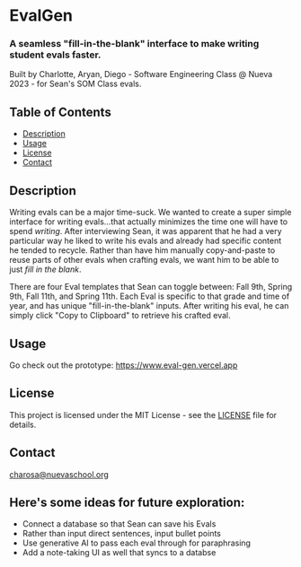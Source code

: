 # EvalGen
### A seamless "fill-in-the-blank" interface to make writing student evals faster. 


Built by Charlotte, Aryan, Diego - Software Engineering Class @ Nueva 2023 - for Sean's SOM Class evals. 

## Table of Contents

- [Description](#description)
- [Usage](#usage)
- [License](#license)
- [Contact](#contact)

## Description

Writing evals can be a major time-suck. We wanted to create a super simple interface for writing evals...that actually minimizes the time one will have to spend _writing_. After interviewing Sean, it was apparent that he had a very particular way he liked to write his evals and already had specific content he tended to recycle. Rather than have him manually copy-and-paste to reuse parts of other evals when crafting evals, we want him to be able to just _fill in the blank_. 

There are four Eval templates that Sean can toggle between: Fall 9th, Spring 9th, Fall 11th, and Spring 11th. Each Eval is specific to that grade and time of year, and has unique "fill-in-the-blank" inputs. After writing his eval, he can simply click "Copy to Clipboard" to retrieve his crafted eval. 

## Usage 

Go check out the prototype: https://www.eval-gen.vercel.app 


## License
This project is licensed under the MIT License - see the [LICENSE](LICENSE) file for details.

## Contact

charosa@nuevaschool.org

## Here's some ideas for future exploration: 

- Connect a database so that Sean can save his Evals
- Rather than input direct sentences, input bullet points
- Use generative AI to pass each eval through for paraphrasing
- Add a note-taking UI as well that syncs to a databse

